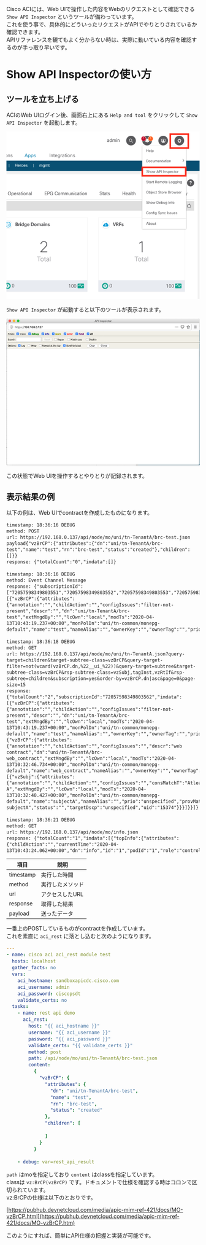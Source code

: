 Cisco ACIには、Web UIで操作した内容をWebのリクエストとして確認できる `Show API Inspector` というツールが備わっています。  
これを使う事で、具体的にどういったリクエストがAPIでやりとりされているか確認できます。  
APIリファレンスを観てもよく分からない時は、実際に動いている内容を確認するのが手っ取り早いです。

# Show API Inspectorの使い方

## ツールを立ち上げる

ACIのWeb UIログイン後、画面右上にある `Help and tool` をクリックして `Show API Inspector` を起動します。

![](img/screenshot_2020-04-13_at_18.30.00.png)

`Show API Inspector` が起動すると以下のツールが表示されます。

![](img/screenshot_2020-04-13_at_18.31.35.png)

この状態でWeb UIを操作するとやりとりが記録されます。

## 表示結果の例

以下の例は、Web UIでcontractを作成したものになります。

```
timestamp: 18:36:16 DEBUG 
method: POST
url: https://192.168.0.137/api/node/mo/uni/tn-TenantA/brc-test.json
payload{"vzBrCP":{"attributes":{"dn":"uni/tn-TenantA/brc-test","name":"test","rn":"brc-test","status":"created"},"children":[]}}
response: {"totalCount":"0","imdata":[]}

timestamp: 18:36:16 DEBUG 
method: Event Channel Message
response: {"subscriptionId":["72057598349803551","72057598349803552","72057598349803553","72057598349803561"],"imdata":[{"vzBrCP":{"attributes":{"annotation":"","childAction":"","configIssues":"filter-not-present","descr":"","dn":"uni/tn-TenantA/brc-test","extMngdBy":"","lcOwn":"local","modTs":"2020-04-13T10:43:19.237+00:00","monPolDn":"uni/tn-common/monepg-default","name":"test","nameAlias":"","ownerKey":"","ownerTag":"","prio":"unspecified","reevaluateAll":"no","rn":"","scope":"context","status":"created","targetDscp":"unspecified","uid":"15374"}}}]}

timestamp: 18:36:18 DEBUG 
method: GET
url: https://192.168.0.137/api/node/mo/uni/tn-TenantA.json?query-target=children&target-subtree-class=vzBrCP&query-target-filter=not(wcard(vzBrCP.dn,%22__ui_%22))&query-target=subtree&target-subtree-class=vzBrCP&rsp-subtree-class=vzSubj,tagInst,vzRtIf&rsp-subtree=children&subscription=yes&order-by=vzBrCP.dn|asc&page=0&page-size=15
response: {"totalCount":"2","subscriptionId":"72057598349803562","imdata":[{"vzBrCP":{"attributes":{"annotation":"","childAction":"","configIssues":"filter-not-present","descr":"","dn":"uni/tn-TenantA/brc-test","extMngdBy":"","lcOwn":"local","modTs":"2020-04-13T10:43:19.237+00:00","monPolDn":"uni/tn-common/monepg-default","name":"test","nameAlias":"","ownerKey":"","ownerTag":"","prio":"unspecified","reevaluateAll":"no","scope":"context","status":"","targetDscp":"unspecified","uid":"15374"}}},{"vzBrCP":{"attributes":{"annotation":"","childAction":"","configIssues":"","descr":"web contract","dn":"uni/tn-TenantA/brc-web_contract","extMngdBy":"","lcOwn":"local","modTs":"2020-04-13T10:32:46.734+00:00","monPolDn":"uni/tn-common/monepg-default","name":"web_contract","nameAlias":"","ownerKey":"","ownerTag":"","prio":"unspecified","reevaluateAll":"no","scope":"context","status":"","targetDscp":"unspecified","uid":"15374"},"children":[{"vzSubj":{"attributes":{"annotation":"","childAction":"","configIssues":"","consMatchT":"AtleastOne","descr":"subject A","extMngdBy":"","lcOwn":"local","modTs":"2020-04-13T10:32:40.427+00:00","monPolDn":"uni/tn-common/monepg-default","name":"subjectA","nameAlias":"","prio":"unspecified","provMatchT":"AtleastOne","revFltPorts":"yes","rn":"subj-subjectA","status":"","targetDscp":"unspecified","uid":"15374"}}}]}}]}

timestamp: 18:36:21 DEBUG 
method: GET
url: https://192.168.0.137/api/node/mo/info.json
response: {"totalCount":"1","imdata":[{"topInfo":{"attributes":{"childAction":"","currentTime":"2020-04-13T10:43:24.062+00:00","dn":"info","id":"1","podId":"1","role":"controller","status":""}}}]}
```

|    項目   |       説明       |
|-----------|------------------|
| timestamp | 実行した時間     |
| method    | 実行したメソッド |
| url       | アクセスしたURL  |
| response  | 取得した結果     |
| payload   | 送ったデータ     |

一番上のPOSTしているものがcontractを作成しています。  
これを素直に `aci_rest` に落とし込むと次のようになります。

```yaml
---
- name: cisco aci aci_rest module test
  hosts: localhost
  gather_facts: no
  vars:
    aci_hostname: sandboxapicdc.cisco.com
    aci_username: admin
    aci_password: ciscopsdt
    validate_certs: no
  tasks:
    - name: rest api demo
      aci_rest:
        host: "{{ aci_hostname }}"
        username: "{{ aci_username }}"
        password: "{{ aci_password }}"
        validate_certs: "{{ validate_certs }}"
        method: post
        path: /api/node/mo/uni/tn-TenantA/brc-test.json
        content:
          {
            "vzBrCP": {
              "attributes": {
                "dn": "uni/tn-TenantA/brc-test",
                "name": "test",
                "rn": "brc-test",
                "status": "created"
              },
              "children": [
                
              ]
            }
          }

    - debug: var=rest_api_result
```

`path` はmoを指定しており `content` はclassを指定しています。  
classは `vz:BrCP(vzBrCP)` です。ドキュメントで仕様を確認する時はコロンで区切られています。  
vz:BrCPの仕様は以下のとおりです。

[https://pubhub.devnetcloud.com/media/apic-mim-ref-421/docs/MO-vzBrCP.html](https://pubhub.devnetcloud.com/media/apic-mim-ref-421/docs/MO-vzBrCP.htm)

このようにすれば、簡単にAPI仕様の把握と実装が可能です。



